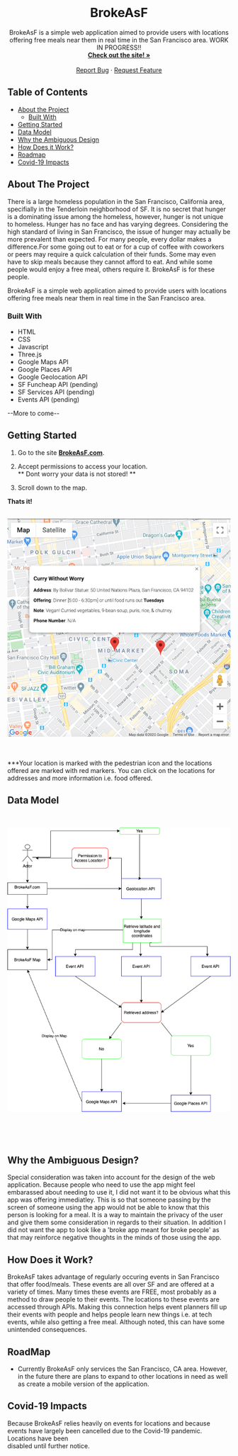 <br />
<p align="center">
  <a href="https://github.com/alaksatti/BrokeAsF">
  </a>

  <h1 align="center">BrokeAsF</h1>

  <p align="center">
    BrokeAsF is a simple web application aimed to provide users with locations offering free meals near them in real time in the San Francisco area. WORK IN PROGRESS!!
     <br />
    <a href="https://brokeasf.com"><strong>Check out the site! »</strong></a>
    <br />
    <br />
    <a href="https://github.com/alaksatti/BrokeAsF/issues">Report Bug</a>
    ·
    <a href="https://github.com/alaksatti/BrokeAsF/issues">Request Feature</a>
  </p>
</p>



## Table of Contents

* [About the Project](#about-the-project)
  * [Built With](#built-with)
* [Getting Started](#getting-started)
* [Data Model](#data-model)
* [Why the Ambiguous Design](#why-the-ambiguous-design)
* [How Does it Work?](how-does-it-work)
* [Roadmap](#roadmap)
* [Covid-19 Impacts](#covid--19-impacts)

## About The Project

There is a large homeless population in the San Francisco, California area, specifially in the Tenderloin neighborhood of SF. It is no secret that hunger is a dominating issue among the homeless, however, hunger is not unique to homeless. Hunger has no face and has varying degrees. Considering the high standard of living in San Francisco, the issue of hunger may actually be more prevalent than expected. For many people, every dollar makes a difference.For some going out to eat or for a cup of coffee with coworkers or peers may require a quick calculation of their funds. Some may even have to skip meals because they cannot afford to eat. And while some people would enjoy a free meal, others require it. BrokeAsF is for these people. 

BrokeAsF is a simple web application aimed to provide users with locations offering free meals near them in real time in the San Francisco area.



### Built With

* HTML
* CSS
* Javascript
* Three.js
* Google Maps API
* Google Places API
* Google Geolocation API
* SF Funcheap API (pending)
* SF Services API (pending)
* Events API (pending)

--More to come--


## Getting Started
1. Go to the site <a href="https://brokeasf.com"><strong>BrokeAsF.com</strong></a>.

2. Accept permissions to access your location.  
** Dont worry your data is not stored! ** 

3. Scroll down to the map.

<b>Thats it!</b> 
<br />
<br />
<p align="center">
  <img src="https://github.com/alaksatti/BrokeAsF/blob/master/images/BrokeAsF%20Screenshot.png">
</p><br />
<br />
***Your location is marked with the pedestrian icon and the locations offered are marked with red markers. You can click on the locations for addresses and more information i.e. food offered.




## Data Model
<br />

<p align="center">
  <img src="https://github.com/alaksatti/BrokeAsF/blob/master/images/datamodel.png">
</p><br />
<br />
<br>

## Why the Ambiguous Design?

Special consideration was taken into account for the design of the web application. Because people who need to use the app might feel embarassed about needing to use it, I did not want it to be obvious what this app was offering immediatley. This is so that someone passing by the screen of someone using the app would not be able to know that this person is looking for a meal. It is a way to maintain the privacy of the user and give them some consideration in regards to their situation.  In addition I  did not want the app to look like a 'broke app meant for broke people' as that may reinforce negative thoughts in the minds of those using the app. 


## How Does it Work?
BrokeAsF takes advantage of regularly occuring events in San Francisco that offer food/meals. These events are all over SF and are offered at a variety of times. Many times these events are FREE, most probably as a method to draw people to their events. The locations to these events are accessed through APIs. Making this connection helps event planners fill up their events with people and helps people learn new things i.e. at tech events, while also getting a free meal. Although noted, this can have some unintended consequences.

 
## RoadMap

* Currently BrokeAsF only services the San Francisco, CA area. However, in the future there are plans to expand to other locations in need as well as create a mobile version of the application.



## Covid-19 Impacts

Because BrokeAsF relies heavily on events for locations and because events have largely been cancelled due to the Covid-19 pandemic. Locations have been\
 disabled until further notice.

<!--
## Changes to Technology
BrokeAsF is built using only front-end technology and APIs. Changes will be made to the architecture to the webapp to allow for a more robust application that would allow for more data to be collected. 
--!>

